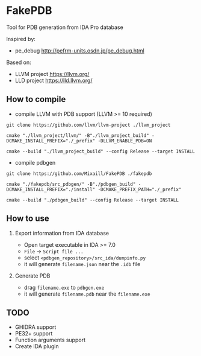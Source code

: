 # FakePDB

Tool for PDB generation from IDA Pro database

Inspired by:
  * pe_debug http://pefrm-units.osdn.jp/pe_debug.html

Based on:
  * LLVM project https://llvm.org/
  * LLD project https://lld.llvm.org/

## How to compile

* compile LLVM with PDB support (LLVM >= 10 required)

```shell
git clone https://github.com/llvm/llvm-project ./llvm_project

cmake "./llvm_project/llvm/" -B"./llvm_project_build" -DCMAKE_INSTALL_PREFIX="./_prefix" -DLLVM_ENABLE_PDB=ON

cmake --build "./llvm_project_build" --config Release --target INSTALL
```

* compile pdbgen

```shell
git clone https://github.com/Mixaill/FakePDB ./fakepdb

cmake "./fakepdb/src_pdbgen/" -B"./pdbgen_build" -DCMAKE_INSTALL_PREFIX="./install" -DCMAKE_PREFIX_PATH="./_prefix"

cmake --build "./pdbgen_build" --config Release --target INSTALL
```

## How to use

1. Export information from IDA database
    * Open target executable in IDA >= 7.0
    * `File` -> `Script file ...`
    * select `<pdbgen_repository>/src_ida/dumpinfo.py`
    * it will generate `filename.json` near the `.idb` file

2. Generate PDB
   * drag `filename.exe` to `pdbgen.exe`
   * it will generate `filename.pdb` near the `filename.exe`

## TODO

* GHIDRA support
* PE32+ support
* Function arguments support
* Create IDA plugin
